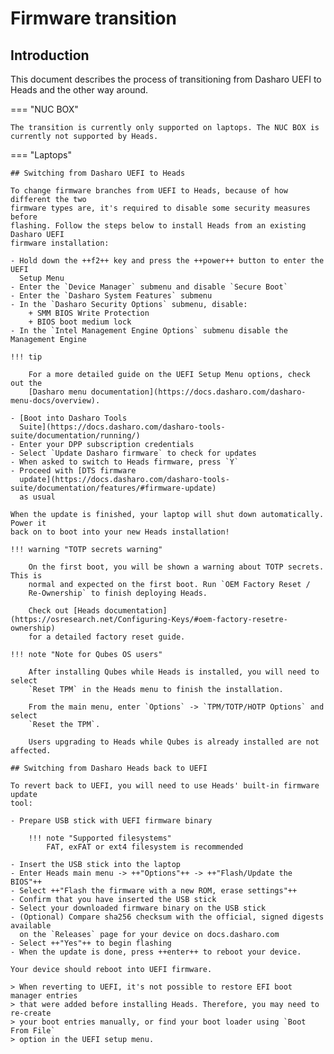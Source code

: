# Firmware transition

## Introduction

This document describes the process of transitioning from Dasharo UEFI to Heads
and the other way around.

=== "NUC BOX"

    The transition is currently only supported on laptops. The NUC BOX is
    currently not supported by Heads.

=== "Laptops"

    ## Switching from Dasharo UEFI to Heads

    To change firmware branches from UEFI to Heads, because of how different the two
    firmware types are, it's required to disable some security measures before
    flashing. Follow the steps below to install Heads from an existing Dasharo UEFI
    firmware installation:

    - Hold down the ++f2++ key and press the ++power++ button to enter the UEFI
      Setup Menu
    - Enter the `Device Manager` submenu and disable `Secure Boot`
    - Enter the `Dasharo System Features` submenu
    - In the `Dasharo Security Options` submenu, disable:
        + SMM BIOS Write Protection
        + BIOS boot medium lock
    - In the `Intel Management Engine Options` submenu disable the Management Engine

    !!! tip

        For a more detailed guide on the UEFI Setup Menu options, check out the
        [Dasharo menu documentation](https://docs.dasharo.com/dasharo-menu-docs/overview).

    - [Boot into Dasharo Tools
      Suite](https://docs.dasharo.com/dasharo-tools-suite/documentation/running/)
    - Enter your DPP subscription credentials
    - Select `Update Dasharo firmware` to check for updates
    - When asked to switch to Heads firmware, press `Y`
    - Proceed with [DTS firmware
      update](https://docs.dasharo.com/dasharo-tools-suite/documentation/features/#firmware-update)
      as usual

    When the update is finished, your laptop will shut down automatically. Power it
    back on to boot into your new Heads installation!

    !!! warning "TOTP secrets warning"

        On the first boot, you will be shown a warning about TOTP secrets. This is
        normal and expected on the first boot. Run `OEM Factory Reset /
        Re-Ownership` to finish deploying Heads.

        Check out [Heads documentation](https://osresearch.net/Configuring-Keys/#oem-factory-resetre-ownership)
        for a detailed factory reset guide.

    !!! note "Note for Qubes OS users"

        After installing Qubes while Heads is installed, you will need to select
        `Reset TPM` in the Heads menu to finish the installation.

        From the main menu, enter `Options` -> `TPM/TOTP/HOTP Options` and select
        `Reset the TPM`.

        Users upgrading to Heads while Qubes is already installed are not affected.

    ## Switching from Dasharo Heads back to UEFI

    To revert back to UEFI, you will need to use Heads' built-in firmware update
    tool:

    - Prepare USB stick with UEFI firmware binary

        !!! note "Supported filesystems"
            FAT, exFAT or ext4 filesystem is recommended

    - Insert the USB stick into the laptop
    - Enter Heads main menu -> ++"Options"++ -> ++"Flash/Update the BIOS"++
    - Select ++"Flash the firmware with a new ROM, erase settings"++
    - Confirm that you have inserted the USB stick
    - Select your downloaded firmware binary on the USB stick
    - (Optional) Compare sha256 checksum with the official, signed digests available
      on the `Releases` page for your device on docs.dasharo.com
    - Select ++"Yes"++ to begin flashing
    - When the update is done, press ++enter++ to reboot your device.

    Your device should reboot into UEFI firmware.

    > When reverting to UEFI, it's not possible to restore EFI boot manager entries
    > that were added before installing Heads. Therefore, you may need to re-create
    > your boot entries manually, or find your boot loader using `Boot From File`
    > option in the UEFI setup menu.
